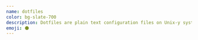 ```yaml
---
name: dotfiles
color: bg-slate-700
description: Dotfiles are plain text configuration files on Unix-y systems for things like our shell, ~/.zshrc , our editor in ~/.vimrc , and many others.
emoji: ⚫
---
```

